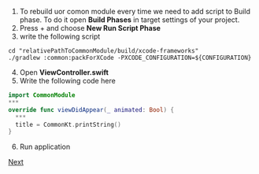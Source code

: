 1. To rebuild uor comon module every time we need to add script to Build phase. 
To do it open **Build Phases** in target settings of your project.
2. Press + and choose **New Run Script Phase**
3. write the following script
```
cd "relativePathToCommonModule/build/xcode-frameworks"
./gradlew :common:packForXCode -PXCODE_CONFIGURATION=${CONFIGURATION}
```
4. Open **ViewController.swift**
5. Write the following code here
```swift
import CommonModule
***
override func viewDidAppear(_ animated: Bool) {
  ***
  title = CommonKt.printString()
}
```
6. Run application

[Next](https://github.com/ustadenis/kotlin_multiplutform_codelab/blob/master/2_0.md)
